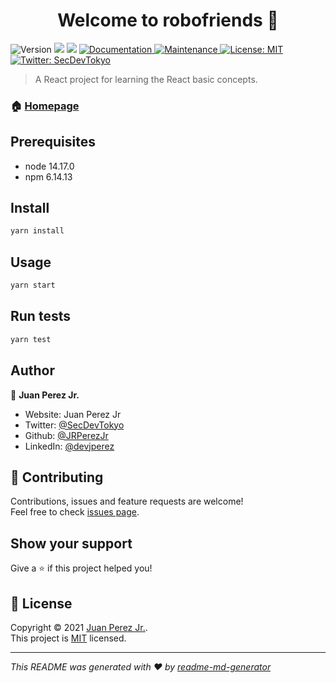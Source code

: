 <h1 align="center">Welcome to robofriends 👋</h1>
<p>
  <img alt="Version" src="https://img.shields.io/badge/version-1.0.0-blue.svg?cacheSeconds=2592000" />
  <img src="https://img.shields.io/badge/node-14.17.0-blue.svg" />
  <img src="https://img.shields.io/badge/npm-6.14.13-blue.svg" />
  <a href="https://github.com/JRPerezJr/complete-junior-to-senior-react-robofriends-app#readme" target="_blank">
    <img alt="Documentation" src="https://img.shields.io/badge/documentation-yes-brightgreen.svg" />
  </a>
  <a href="https://github.com/JRPerezJr/complete-junior-to-senior-react-robofriends-app/graphs/commit-activity" target="_blank">
    <img alt="Maintenance" src="https://img.shields.io/badge/Maintained%3F-yes-green.svg" />
  </a>
  <a href="https://github.com/JRPerezJr/complete-junior-to-senior-react-robofriends-app/blob/master/LICENSE" target="_blank">
    <img alt="License: MIT" src="https://img.shields.io/github/license/JRPerezJr/robofriends" />
  </a>
  <a href="https://twitter.com/SecDevTokyo" target="_blank">
    <img alt="Twitter: SecDevTokyo" src="https://img.shields.io/twitter/follow/SecDevTokyo.svg?style=social" />
  </a>
</p>

> A React project for learning the React basic concepts.

### 🏠 [Homepage](https://github.com/JRPerezJr/complete-junior-to-senior-react-robofriends-app)

## Prerequisites

- node 14.17.0
- npm 6.14.13

## Install

```sh
yarn install
```

## Usage

```sh
yarn start
```

## Run tests

```sh
yarn test
```

## Author

👤 **Juan Perez Jr.**

* Website: Juan Perez Jr
* Twitter: [@SecDevTokyo](https://twitter.com/SecDevTokyo)
* Github: [@JRPerezJr](https://github.com/JRPerezJr)
* LinkedIn: [@devjperez](https://linkedin.com/in/devjperez)

## 🤝 Contributing

Contributions, issues and feature requests are welcome!<br />Feel free to check [issues page](https://github.com/JRPerezJr/complete-junior-to-senior-react-robofriends-app/issues). 

## Show your support

Give a ⭐️ if this project helped you!

## 📝 License

Copyright © 2021 [Juan Perez Jr.](https://github.com/JRPerezJr).<br />
This project is [MIT](https://github.com/JRPerezJr/complete-junior-to-senior-react-robofriends-app/blob/master/LICENSE) licensed.

***
_This README was generated with ❤️ by [readme-md-generator](https://github.com/kefranabg/readme-md-generator)_